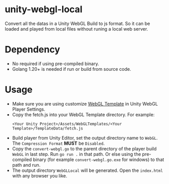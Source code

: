 # unity-webgl-local
Convert all the datas in a Unity WebGL Build to js format. So it can be loaded and played from local files without runing a local web server.

# Dependency
- No required if using pre-compiled binary.
- Golang 1.20+ is needed if run or build from source code. 

# Usage
 - Make sure you are using customize <a href="https://docs.unity3d.com/2022.3/Documentation/Manual/webgl-templates.html">WebGL Template</a> in Unity WebGL Player Settings.
 - Copy the fetch.js into your WebGL Template directory. For example:
    ```
    <Your Unity Project>/Assets/WebGLTemplates/<Your Template>/TemplateData/fetch.js
    ```
 - Build player from Unity Editor, set the output directory name to `WebGL`. The `Compression Format` **MUST** be `Disabled`.
 - Copy the `convert-webgl.go` to the parent directory of the player build `WebGL` in last step. Run `go run .` in that path.
   Or else using the pre-compiled binary (for example `convert-webgl.go.exe` for windows) to that path and run.
 - The output directory `WebGLLocal` will be generated. Open the `index.html` with any browser you like.
 